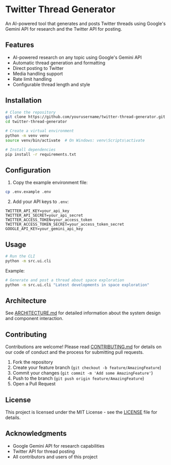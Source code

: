 # Twitter Thread Generator

An AI-powered tool that generates and posts Twitter threads using Google's Gemini API for research and the Twitter API for posting.

## Features

- AI-powered research on any topic using Google's Gemini API
- Automatic thread generation and formatting
- Direct posting to Twitter
- Media handling support
- Rate limit handling
- Configurable thread length and style

## Installation

```bash
# Clone the repository
git clone https://github.com/yourusername/twitter-thread-generator.git
cd twitter-thread-generator

# Create a virtual environment
python -m venv venv
source venv/bin/activate  # On Windows: venv\Scripts\activate

# Install dependencies
pip install -r requirements.txt
```

## Configuration

1. Copy the example environment file:
```bash
cp .env.example .env
```

2. Add your API keys to `.env`:
```
TWITTER_API_KEY=your_api_key
TWITTER_API_SECRET=your_api_secret
TWITTER_ACCESS_TOKEN=your_access_token
TWITTER_ACCESS_TOKEN_SECRET=your_access_token_secret
GOOGLE_API_KEY=your_gemini_api_key
```

## Usage

```bash
# Run the CLI
python -m src.ui.cli
```

Example:
```bash
# Generate and post a thread about space exploration
python -m src.ui.cli "Latest developments in space exploration"
```

## Architecture

See [ARCHITECTURE.md](ARCHITECTURE.md) for detailed information about the system design and component interaction.

## Contributing

Contributions are welcome! Please read [CONTRIBUTING.md](CONTRIBUTING.md) for details on our code of conduct and the process for submitting pull requests.

1. Fork the repository
2. Create your feature branch (`git checkout -b feature/AmazingFeature`)
3. Commit your changes (`git commit -m 'Add some AmazingFeature'`)
4. Push to the branch (`git push origin feature/AmazingFeature`)
5. Open a Pull Request

## License

This project is licensed under the MIT License - see the [LICENSE](LICENSE) file for details.

## Acknowledgments

- Google Gemini API for research capabilities
- Twitter API for thread posting
- All contributors and users of this project 